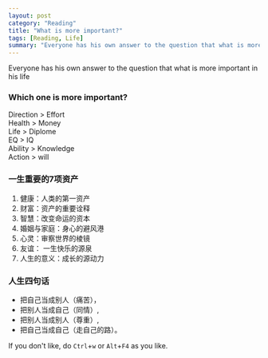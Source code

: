 ```yaml
---
layout: post
category: "Reading"
title: "What is more important?"
tags: [Reading, Life]
summary: "Everyone has his own answer to the question that what is more important in his life"
---
```


Everyone has his own answer to the question that what is more important in his life

### Which one is more important?

Direction > Effort  
Health > Money  
Life > Diplome  
EQ > IQ  
Ability > Knowledge  
Action > will  

### 一生重要的7项资产

1. 健康：人类的第一资产  
2. 财富：资产的重要诠释  
3. 智慧：改变命运的资本  
4. 婚姻与家庭：身心的避风港  
5. 心灵：审察世界的棱镜  
6. 友谊： 一生快乐的源泉  
7. 人生的意义：成长的源动力

### 人生四句话

- 把自己当成别人（痛苦），  
- 把别人当成自己（同情）,  
- 把别人当成别人（尊重）,  
- 把自己当成自己（走自己的路）。  


If you don't like, do `Ctrl`+`w` or `Alt`+`F4` as you like.
